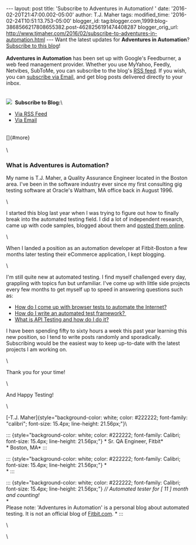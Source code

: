 \-\-- layout: post title: \'Subscribe to Adventures in Automation! \'
date: \'2016-02-20T21:47:00.002-05:00\' author: T.J. Maher tags:
modified\_time: \'2016-02-24T10:51:13.753-05:00\' blogger\_id:
tag:blogger.com,1999:blog-3868566217808655382.post-4628256191474408287
blogger\_orig\_url:
http://www.tjmaher.com/2016/02/subscribe-to-adventures-in-automation.html
\-\-- Want the latest updates for **Adventures in Automation**?
[Subscribe to this
blog](http://feeds.feedburner.com/AdventuresInAutomation)!\
**\
Adventures in Automation** has been set up with Google\'s Feedburner, a
web feed management provider. Whether you use MyYahoo, Feedly, Netvibes,
SubToMe, you can subscribe to the blog\'s [RSS
feed](http://feeds.feedburner.com/AdventuresInAutomation). If you wish,
you can [subscribe via
Email](https://feedburner.google.com/fb/a/mailverify?uri=AdventuresInAutomation),
and get blog posts delivered directly to your inbox.\
\
\
![](//feedburner.google.com/fb/images/pub/feed-icon16x16.png)  **Subscribe
to Blog:**\

-   [](http://feeds.feedburner.com/AdventuresInAutomation)[Via RSS
    Feed](http://feeds.feedburner.com/AdventuresInAutomation)
-   [Via
    Email](https://feedburner.google.com/fb/a/mailverify?uri=AdventuresInAutomation)

\
[]{#more}\
\
\

### What is Adventures is Automation? 

<div>

My name is T.J. Maher, a Quality Assurance Engineer located in the
Boston area. I\'ve been in the software industry ever since my first
consulting gig testing software at Oracle\'s Waltham, MA office back in
August 1996. 

</div>

<div>

\

</div>

<div>

I started this blog last year when I was trying to figure out how to
finally break into the automated testing field. I did a lot of
independent research, came up with code samples, blogged about them
and [posted them online](https://github.com/tjmaher). 

</div>

<div>

\

</div>

<div>

When I landed a position as an automation developer at Fitbit-Boston a
few months later testing their eCommerce application, I kept blogging. 

</div>

<div>

\

</div>

<div>

I\'m still quite new at automated testing. I find myself challenged
every day, grappling with topics fun but unfamiliar. I\'ve come up with
little side projects every few months to get myself up to speed in
answering questions such as: 

</div>

<div>

-   [How do I come up with browser tests to automate the
    Internet?](http://www.tjmaher.com/2015/06/simple-manipulation-of-login-page.html) 
-   [How do I write an automated test
    framework? ](http://www.tjmaher.com/2015/12/next-week-automating-amazon-how-i-am.html)
-   [What is API Testing and how do I do
    it?](http://www.tjmaher.com/2016/02/coming-up-how-to-work-with-rest-apis.html) 

</div>

<div>

I have been spending fifty to sixty hours a week this past year learning
this new position, so I tend to write posts randomly and sporadically.
Subscribing would be the easiest way to keep up-to-date with the latest
projects I am working on. 

</div>

<div>

\

</div>

<div>

Thank you for your time! 

</div>

<div>

\

</div>

<div>

And Happy Testing! 

</div>

<div>

\

</div>

<div>

[-T.J.
Maher]{style="background-color: white; color: #222222; font-family: "calibri"; font-size: 15.4px; line-height: 21.56px;"}\

::: {style="background-color: white; color: #222222; font-family: Calibri; font-size: 15.4px; line-height: 21.56px;"}
\* Sr. QA Engineer, Fitbit*\
* Boston, MA*
:::

::: {style="background-color: white; color: #222222; font-family: Calibri; font-size: 15.4px; line-height: 21.56px;"}
*\
*
:::

::: {style="background-color: white; color: #222222; font-family: Calibri; font-size: 15.4px; line-height: 21.56px;"}
*// Automated tester for \[ 11 \] month and counting!*\
*\
Please note: \'Adventures in Automation\' is a personal blog about
automated testing. It is not an official blog
of [Fitbit.com](http://www.fitbit.com/). *
:::

</div>

<div>

\

</div>

<div>

\

</div>
